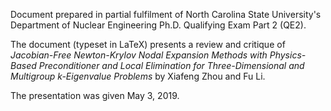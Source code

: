 Document prepared in partial fulfilment of North Carolina State University's Department of Nuclear Engineering Ph.D. Qualifying Exam Part 2 (QE2).

The document (typeset in LaTeX) presents a review and critique of *Jacobian-Free Newton-Krylov Nodal Expansion Methods with Physics-Based Preconditioner and Local Elimination for Three-Dimensional and Multigroup k-Eigenvalue Problems* by Xiafeng Zhou and Fu Li.

The presentation was given May 3, 2019.
